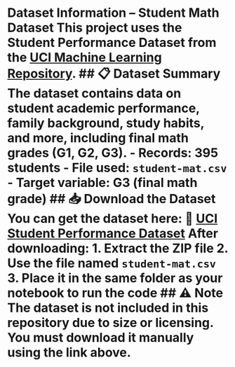 # Dataset Information – Student Math Dataset This project uses the **Student Performance Dataset** from the [UCI Machine Learning Repository](https://archive.ics.uci.edu/ml/datasets/Student+Performance). ## 📋 Dataset Summary The dataset contains data on student academic performance, family background, study habits, and more, including final math grades (G1, G2, G3). - Records: 395 students - File used: `student-mat.csv` - Target variable: G3 (final math grade) ## 📥 Download the Dataset You can get the dataset here: 🔗 [UCI Student Performance Dataset](https://archive.ics.uci.edu/ml/machine-learning-databases/00320/student.zip) After downloading: 1. Extract the ZIP file 2. Use the file named `student-mat.csv` 3. Place it in the same folder as your notebook to run the code ## ⚠️ Note The dataset is **not included** in this repository due to size or licensing. You must download it manually using the link above.